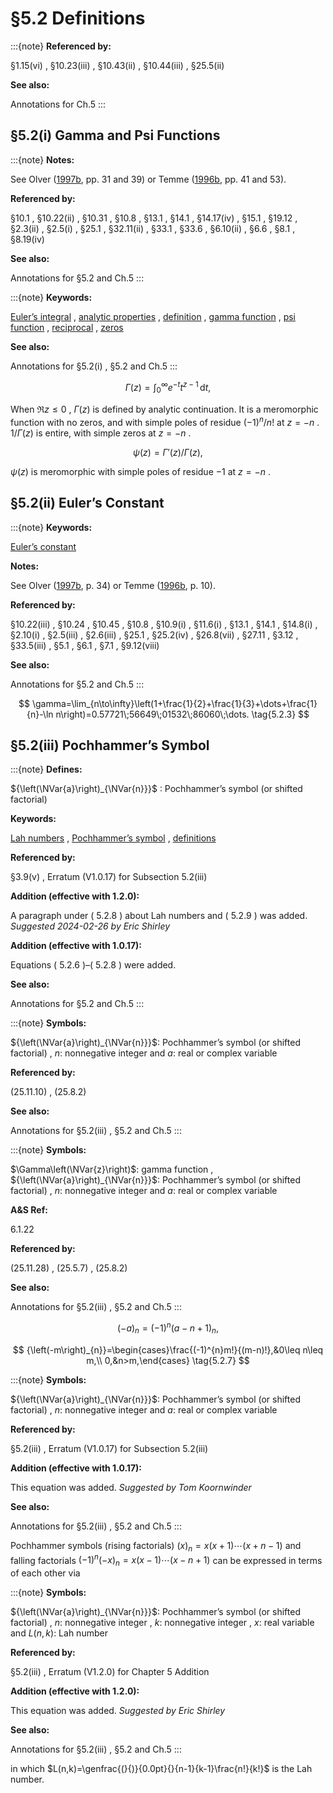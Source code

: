 # §5.2 Definitions

:::{note}
**Referenced by:**

§1.15(vi) , §10.23(iii) , §10.43(ii) , §10.44(iii) , §25.5(ii)

**See also:**

Annotations for Ch.5
:::


## §5.2(i) Gamma and Psi Functions

:::{note}
**Notes:**

See Olver ([1997b](./bib/O.html#bib1809 "Asymptotics and Special Functions"), pp. 31 and 39) or Temme ([1996b](./bib/T.html#bib2230 "Special Functions: An Introduction to the Classical Functions of Mathematical Physics"), pp. 41 and 53).

**Referenced by:**

§10.1 , §10.22(ii) , §10.31 , §10.8 , §13.1 , §14.1 , §14.17(iv) , §15.1 , §19.12 , §2.3(ii) , §2.5(i) , §25.1 , §32.11(ii) , §33.1 , §33.6 , §6.10(ii) , §6.6 , §8.1 , §8.19(iv)

**See also:**

Annotations for §5.2 and Ch.5
:::

:::{note}
**Keywords:**

[Euler’s integral](http://dlmf.nist.gov/search/search?q=Euler%20integral) , [analytic properties](http://dlmf.nist.gov/search/search?q=analytic%20properties) , [definition](http://dlmf.nist.gov/search/search?q=definition) , [gamma function](http://dlmf.nist.gov/search/search?q=gamma%20function) , [psi function](http://dlmf.nist.gov/search/search?q=psi%20function) , [reciprocal](http://dlmf.nist.gov/search/search?q=reciprocal) , [zeros](http://dlmf.nist.gov/search/search?q=zeros)

**See also:**

Annotations for §5.2(i) , §5.2 and Ch.5
:::


<a id="E1"></a>
$$
\Gamma\left(z\right)=\int_{0}^{\infty}e^{-t}t^{z-1}\,\mathrm{d}t, \tag{5.2.1}
$$

When $\Re z\leq 0$ , $\Gamma\left(z\right)$ is defined by analytic continuation. It is a meromorphic function with no zeros, and with simple poles of residue $(-1)^{n}/n!$ at $z=-n$ . $1/\Gamma\left(z\right)$ is entire, with simple zeros at $z=-n$ .


<a id="E2"></a>
$$
\psi\left(z\right)=\Gamma'\left(z\right)/\Gamma\left(z\right), \tag{5.2.2}
$$

$\psi\left(z\right)$ is meromorphic with simple poles of residue $-1$ at $z=-n$ .


## §5.2(ii) Euler’s Constant

:::{note}
**Keywords:**

[Euler’s constant](http://dlmf.nist.gov/search/search?q=Euler%20constant)

**Notes:**

See Olver ([1997b](./bib/O.html#bib1809 "Asymptotics and Special Functions"), p. 34) or Temme ([1996b](./bib/T.html#bib2230 "Special Functions: An Introduction to the Classical Functions of Mathematical Physics"), p. 10).

**Referenced by:**

§10.22(iii) , §10.24 , §10.45 , §10.8 , §10.9(i) , §11.6(i) , §13.1 , §14.1 , §14.8(i) , §2.10(i) , §2.5(iii) , §2.6(iii) , §25.1 , §25.2(iv) , §26.8(vii) , §27.11 , §3.12 , §33.5(iii) , §5.1 , §6.1 , §7.1 , §9.12(viii)

**See also:**

Annotations for §5.2 and Ch.5
:::


<a id="E3"></a>
$$
\gamma=\lim_{n\to\infty}\left(1+\frac{1}{2}+\frac{1}{3}+\dots+\frac{1}{n}-\ln n\right)=0.57721\;56649\;01532\;86060\;\dots. \tag{5.2.3}
$$


## §5.2(iii) Pochhammer’s Symbol

:::{note}
**Defines:**

${\left(\NVar{a}\right)_{\NVar{n}}}$ : Pochhammer’s symbol (or shifted factorial)

**Keywords:**

[Lah numbers](http://dlmf.nist.gov/search/search?q=Lah%20numbers) , [Pochhammer’s symbol](http://dlmf.nist.gov/search/search?q=Pochhammer%20symbol) , [definitions](http://dlmf.nist.gov/search/search?q=definitions)

**Referenced by:**

§3.9(v) , Erratum (V1.0.17) for Subsection 5.2(iii)

**Addition (effective with 1.2.0):**

A paragraph under ( 5.2.8 ) about Lah numbers and ( 5.2.9 ) was added. *Suggested 2024-02-26 by Eric Shirley*

**Addition (effective with 1.0.17):**

Equations ( 5.2.6 )–( 5.2.8 ) were added.

**See also:**

Annotations for §5.2 and Ch.5
:::

:::{note}
**Symbols:**

${\left(\NVar{a}\right)_{\NVar{n}}}$: Pochhammer’s symbol (or shifted factorial) , $n$: nonnegative integer and $a$: real or complex variable

**Referenced by:**

(25.11.10) , (25.8.2)

**See also:**

Annotations for §5.2(iii) , §5.2 and Ch.5
:::

:::{note}
**Symbols:**

$\Gamma\left(\NVar{z}\right)$: gamma function , ${\left(\NVar{a}\right)_{\NVar{n}}}$: Pochhammer’s symbol (or shifted factorial) , $n$: nonnegative integer and $a$: real or complex variable

**A&S Ref:**

6.1.22

**Referenced by:**

(25.11.28) , (25.5.7) , (25.8.2)

**See also:**

Annotations for §5.2(iii) , §5.2 and Ch.5
:::


<a id="E6"></a>
$$
{\left(-a\right)_{n}}=(-1)^{n}{\left(a-n+1\right)_{n}}, \tag{5.2.6}
$$


<a id="E7"></a>
$$
{\left(-m\right)_{n}}=\begin{cases}\frac{(-1)^{n}m!}{(m-n)!},&0\leq n\leq m,\\
0,&n>m,\end{cases} \tag{5.2.7}
$$

:::{note}
**Symbols:**

${\left(\NVar{a}\right)_{\NVar{n}}}$: Pochhammer’s symbol (or shifted factorial) , $n$: nonnegative integer and $a$: real or complex variable

**Referenced by:**

§5.2(iii) , Erratum (V1.0.17) for Subsection 5.2(iii)

**Addition (effective with 1.0.17):**

This equation was added. *Suggested by Tom Koornwinder*

**See also:**

Annotations for §5.2(iii) , §5.2 and Ch.5
:::

Pochhammer symbols (rising factorials) ${\left(x\right)_{n}}=x(x+1)\cdots(x+n-1)$ and falling factorials $(-1)^{n}{\left(-x\right)_{n}}=x(x-1)\cdots(x-n+1)$ can be expressed in terms of each other via

:::{note}
**Symbols:**

${\left(\NVar{a}\right)_{\NVar{n}}}$: Pochhammer’s symbol (or shifted factorial) , $n$: nonnegative integer , $k$: nonnegative integer , $x$: real variable and $L(n,k)$: Lah number

**Referenced by:**

§5.2(iii) , Erratum (V1.2.0) for Chapter 5 Addition

**Addition (effective with 1.2.0):**

This equation was added. *Suggested by Eric Shirley*

**See also:**

Annotations for §5.2(iii) , §5.2 and Ch.5
:::

in which $L(n,k)=\genfrac{(}{)}{0.0pt}{}{n-1}{k-1}\frac{n!}{k!}$ is the Lah number.
